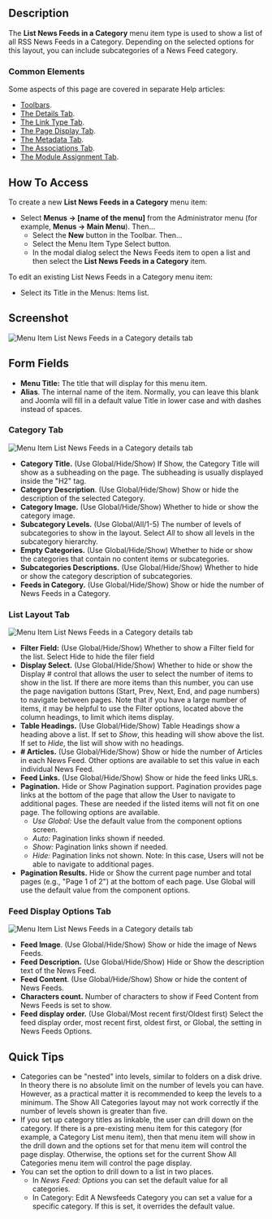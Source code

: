 <!-- Filename: Help4.x:Menu_Item:_List_News_Feeds_in_a_Category / Display title: List News Feeds in a Category -->

## Description

The **List News Feeds in a Category** menu item type is used to show a
list of all RSS News Feeds in a Category. Depending on the selected
options for this layout, you can include subcategories of a News Feed
category.

### Common Elements

Some aspects of this page are covered in separate Help articles:

* [Toolbars](jdocmanual?article=help/common-elements/toolbars).
* [The Details Tab](jdocmanual?article=help/menu-items-common/menu-item-details).
* [The Link Type Tab](jdocmanual?article=help/menu-items-common/menu-item-link-type).
* [The Page Display Tab](jdocmanual?article=help/menu-items-common/menu-item-page-display).
* [The Metadata Tab](jdocmanual?article=help/menu-items-common/menu-item-metadata).
* [The Associations Tab](jdocmanual?article=help/common-elements/edit-associations).
* [The Module Assignment Tab](jdocmanual?article=help/menu-items-common/menu-item-module-assignment).

## How To Access

To create a new **List News Feeds in a Category** menu item:

- Select **Menus → \[name of the menu\]** from the Administrator
  menu (for example, **Menus → Main Menu**). Then...
  - Select the **New** button in the Toolbar. Then...
  - Select the Menu Item Type Select button.
  - In the modal dialog select the News Feeds item to open a list and
    then select the **List News Feeds in a Category** item.

To edit an existing List News Feeds in a Category menu item:

- Select its Title in the Menus: Items list.

## Screenshot

![Menu Item List News Feeds in a Category details tab](../../../en/images/menu-items/news-feeds-list-newsfeeds-in-a-category-details-tab.png)

## Form Fields

- **Menu Title:** The title that will display for this menu item.
- **Alias**. The internal name of the item. Normally, you can leave this
  blank and Joomla will fill in a default value Title in lower case and
  with dashes instead of spaces.

### Category Tab

![Menu Item List News Feeds in a Category details tab](../../../en/images/menu-items/news-feeds-list-newsfeeds-in-a-category-category-tab.png)

- **Category Title.** (Use Global/Hide/Show) If Show, the Category Title
  will show as a subheading on the page. The subheading is usually
  displayed inside the "H2" tag.
- **Category Description**. (Use Global/Hide/Show) Show or hide the
  description of the selected Category.
- **Category Image.** (Use Global/Hide/Show) Whether to hide or show the
  category image.
- **Subcategory Levels.** (Use Global/All/1-5) The number of levels of
  subcategories to show in the layout. Select *All* to show all levels
  in the subcategory hierarchy.
- **Empty Categories.** (Use Global/Hide/Show) Whether to hide or show
  the categories that contain no content items or subcategories.
- **Subcategories Descriptions.** (Use Global/Hide/Show) Whether to hide
  or show the category description of subcategories.
- **Feeds in Category.** (Use Global/Hide/Show) Show or hide the number
  of News Feeds in a Category.

### List Layout Tab

![Menu Item List News Feeds in a Category details tab](../../../en/images/menu-items/news-feeds-list-newfeeds-in-a-category-list-layouts-tab.png)

- **Filter Field:** (Use Global/Hide/Show) Whether to show a Filter
  field for the list. Select Hide to hide the filer field
- **Display Select.** (Use Global/Hide/Show) Whether to hide or show the
  Display \# control that allows the user to select the number of items
  to show in the list.
    If there are more items than this number, you can use the page
    navigation buttons (Start, Prev, Next, End, and page numbers) to
    navigate between pages. Note that if you have a large number of items,
    it may be helpful to use the Filter options, located above the column
    headings, to limit which items display.
- **Table Headings.** (Use Global/Hide/Show) Table Headings show a
  heading above a list.
    If set to *Show*, this heading will show above the list. If set to
    *Hide*, the list will show with no headings.
- **\# Articles.** (Use Global/Hide/Show) Show or hide the number of
  Articles in each News Feed. Other options are available to set this
  value in each individual News Feed.
- **Feed Links.** (Use Global/Hide/Show) Show or hide the feed links
  URLs.
- **Pagination.** Hide or Show Pagination support. Pagination provides
  page links at the bottom of the page that allow the User to navigate
  to additional pages. These are needed if the listed items will not fit
  on one page.
    The following options are available.
    - *Use Global:* Use the default value from the component options screen.
    - *Auto:* Pagination links shown if needed.
    - *Show:* Pagination links shown if needed.
    - *Hide:* Pagination links not shown. Note: In this case, Users will not
      be able to navigate to additional pages.
- **Pagination Results.** Hide or Show the current page number and total
  pages (e.g., "Page 1 of 2") at the bottom of each page. Use Global
  will use the default value from the component options.

### Feed Display Options Tab

![Menu Item List News Feeds in a Category details tab](../../../en/images/menu-items/news-feeds-list-newfeeds-in-a-category-feed-display-options-tab.png)

- **Feed Image**. (Use Global/Hide/Show) Show or hide the image of News
  Feeds.
- **Feed Description.** (Use Global/Hide/Show) Hide or Show the
  description text of the News Feed.
- **Feed Content**. (Use Global/Hide/Show) Show or hide the content of
  News Feeds.
- **Characters count.** Number of characters to show if Feed Content
  from News Feeds is set to show.
- **Feed display order.** (Use Global/Most recent first/Oldest first)
  Select the feed display order, most recent first, oldest first, or
  Global, the setting in News Feeds Options.

## Quick Tips

- Categories can be "nested" into levels, similar to folders on a disk
  drive. In theory there is no absolute limit on the number of levels
  you can have. However, as a practical matter it is recommended to keep
  the levels to a minimum. The Show All Categories layout may not work
  correctly if the number of levels shown is greater than five.
- If you set up category titles as linkable, the user can drill down on
  the category. If there is a pre-existing menu item for this category
  (for example, a Category List menu item), then that menu item will
  show in the drill down and the options set for that menu item will
  control the page display. Otherwise, the options set for the current
  Show All Categories menu item will control the page display.
- You can set the option to drill down to a list in two places.
  - In *News Feed: Options*
    you can set the default value for all categories.
  - In Category: Edit A Newsfeeds Category you can set a value for a
    specific category. If this is set, it overrides the default value.
